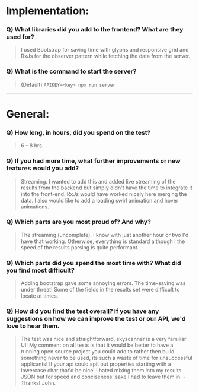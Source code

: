 # Implementation:

### Q) What libraries did you add to the frontend? What are they used for?
> I used Bootstrap for saving time with glyphs and responsive grid and RxJs for the observer pattern while fetching the data from the server.

### Q) What is the command to start the server?
> (Default) `APIKEY=<key> npm run server`

---

# General:

### Q) How long, in hours, did you spend on the test?
> 6 - 8 hrs. 

### Q) If you had more time, what further improvements or new features would you add?
> Streaming. I wanted to add this and added live streaming of the results from the backend but simply didn't have the time to integrate it into the front-end. RxJs would have worked nicely here merging the data. I also would like to add a loading swirl animation and hover animations.

### Q) Which parts are you most proud of? And why?
> The streaming (uncomplete). I know with just another hour or two I'd have that working. Otherwise, everything is standard although I the speed of the results parsing is quite performant.

### Q) Which parts did you spend the most time with? What did you find most difficult?
> Adding bootstrap gave some annoying errors. The time-saving was under threat! Some of the fields in the results set were difficult to locate at times.

### Q) How did you find the test overall? If you have any suggestions on how we can improve the test or our API, we'd love to hear them.
> The test was nice and straightforward, skyscanner is a very familiar UI! My comment on all tests is that it would be better to have a running open source project you could add to rather then build something never to be used, its such a waste of time for unsuccessful applicants! If your api could spit out properties starting with a lowercase char that'd be nice! I hated mixing them into my results JSON but for speed and conciseness' sake I had to leave them in. - Thanks! John.
